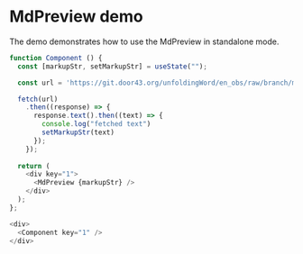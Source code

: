 # MdPreview demo

The demo demonstrates how to use the MdPreview in standalone mode.

```js
function Component () {
  const [markupStr, setMarkupStr] = useState("");

  const url = 'https://git.door43.org/unfoldingWord/en_obs/raw/branch/master/content/01.md'

  fetch(url)
    .then((response) => {
      response.text().then((text) => {
        console.log("fetched text")
        setMarkupStr(text)
      });
    });
  
  return (
    <div key="1">
      <MdPreview {markupStr} />
    </div>
  );
};  

<div>
  <Component key="1" />
</div>

```
